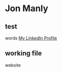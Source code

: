 # Jon Manly

## test
words
[My LinkedIn Profile](https://www.linkedin.com/in/jonmanly/)


## working file
website
